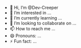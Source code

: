 - 👋 Hi, I’m @Dev-Creeper
- 👀 I’m interested in ...
- 🌱 I’m currently learning ...
- 💞️ I’m looking to collaborate on ...
- 📫 How to reach me ...
- 😄 Pronouns: ...
- ⚡ Fun fact: ...

<!---
Dev-Creeper/Dev-Creeper is a ✨ special ✨ repository because its `README.md` (this file) appears on your GitHub profile.
You can click the Preview link to take a look at your changes.
--->
